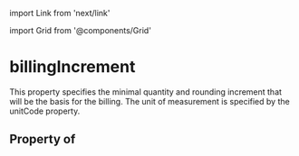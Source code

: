 import Link from 'next/link'
  
import Grid from '@components/Grid'

# billingIncrement

This property specifies the minimal quantity and rounding increment that will be the basis for the billing. The unit of measurement is specified by the unitCode property.

## Property of



